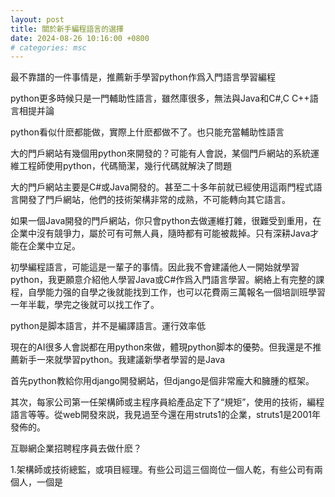 ```yaml
---
layout: post
title: 關於新手編程語言的選擇
date: 2024-08-26 10:16:00 +0800
# categories: msc
---
```


最不靠譜的一件事情是，推薦新手學習python作爲入門語言學習編程

python更多時候只是一門輔助性語言，雖然庫很多，無法與Java和C#,C C++語言相提并論

python看似什麽都能做，實際上什麽都做不了。也只能充當輔助性語言

大的門戶網站有幾個用python來開發的？可能有人會説，某個門戶網站的系統運維工程師使用python，代碼簡潔，幾行代碼就解決了問題

大的門戶網站主要是C#或Java開發的。甚至二十多年前就已經使用這兩門程式語言開發了門戶網站，他們的技術架構非常的成熟，不可能轉向其它語言。

如果一個Java開發的門戶網站，你只會python去做運維打雜，很難受到重用，在企業中沒有競爭力，屬於可有可無人員，隨時都有可能被裁掉。只有深耕Java才能在企業中立足。


初學編程語言，可能這是一輩子的事情。因此我不會建議他人一開始就學習python，我更願意介紹他人學習Java或C#作爲入門語言學習。網絡上有完整的課程，自學能力强的自學之後就能找到工作，也可以花費兩三萬報名一個培訓班學習一年半載，學完之後就可以找工作了。

python是脚本語言，并不是編譯語言。運行效率低

現在的AI很多人會説都在用python來做，體現python脚本的優勢。但我還是不推薦新手一來就學習python。我建議新學者學習的是Java

首先python教給你用django開發網站，但django是個非常龐大和臃腫的框架。

其次，每家公司第一任架構師或主程序員給產品定下了“規矩”，使用的技術，編程語言等等。從web開發來説，我見過至今還在用struts1的企業，struts1是2001年發佈的。

互聯網企業招聘程序員去做什麽？

1.架構師或技術總監，或項目經理。有些公司這三個崗位一個人乾，有些公司有兩個人，一個是



